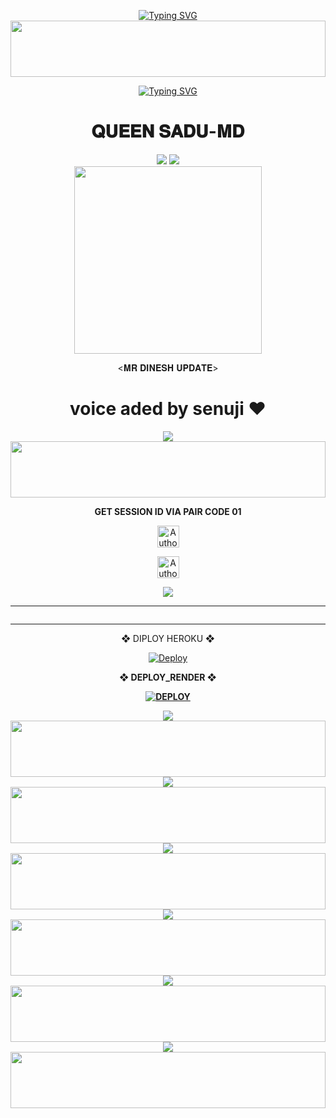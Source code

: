 <div align="center">


 [![Typing SVG](https://readme-typing-svg.herokuapp.com?font=Rockstar-ExtraBold&color=F01&lines=QUEEN-SADU+ＭＤ+V1+ＷＨＡＴＳＡＰＰ+ＢＯＴ)](https://git.io/typing-svg)
<img src="https://i.imgur.com/dBaSKWF.gif" height="90" width="100%">


<a href="https://git.io/typing-svg"><img src="https://readme-typing-svg.demolab.com?font=Black+Ops+One&size=100&pause=1000&color=1BAFBAFF&center=true&width=1000&height=200&lines=QUEEN-SADU +MD+BOT;MR+DINESH+OFC🤦" alt="Typing SVG" /></a>
  </p>

  

<h1>𝐐𝐔𝐄𝐄𝐍 𝐒𝐀𝐃𝐔-𝐌𝐃</h1>
<a><img src='https://i.imgur.com/LyHic3i.gif'/></a>
<a><img src='https://i.imgur.com/LyHic3i.gif'/></a>

<div align="center" class= "main"> 
  <img src="https://i.ibb.co/h8fkrRF/In-Shot-20241129-183242921.jpg"width="300" height="300"/>


  <𝐌𝐑 𝐃𝐈𝐍𝐄𝐒𝐇 𝐔𝐏𝐃𝐀𝐓𝐄>


    
    
   <h1>voice aded by senuji ❤️</h1>

    

  

<a><img src='https://i.imgur.com/LyHic3i.gif'/></a>
<img src="https://i.imgur.com/dBaSKWF.gif" height="90" width="100%">



    




<b>GET SESSION ID VIA PAIR CODE 01</b>

<p align="center">
<a href="https://tohid-md-web-pair-qr.onrender.com"><img height= "35" title="Author" src="https://img.shields.io/badge/GET SESSION ID-1:-black?style=for-the-badge&logo=render"></a>
<p/>



<p align="center">
<a href="https://pairl-f69c1fb8884c.herokuapp.com/"><img height= "35" title="Author" src="https://img.shields.io/badge/GET SESSION ID-2:-black?style=for-the-badge&logo=render"></a>
<p/>


<a><img src='https://i.imgur.com/LyHic3i.gif'/></a>



</details>
<hr>
<img src="http://readme-typing-svg.herokuapp.com?color=d1fa02&center=true&vCenter=true&multiline=false&lines=Created+By+dinesh_Min" alt="">
<hr>



❖ DIPLOY HEROKU ❖
 
[![Deploy](https://www.herokucdn.com/deploy/button.svg)](https://dashboard.heroku.com/new-app?template=https://github.com/Tohidkhan6332/TOHID_MD)
<b>

❖ DEPLOY_RENDER ❖

<a href='https://dashboard.render.com' target="_blank"><img alt='DEPLOY' src='https://img.shields.io/badge/RENDER-h?color=maroon&style=for-the-badge&logo=render'/></a></p>



<a><img src='https://i.imgur.com/LyHic3i.gif'/></a>
<img src="https://i.imgur.com/dBaSKWF.gif" height="90" width="100%">
<a><img src='https://i.imgur.com/LyHic3i.gif'/></a>
<img src="https://i.imgur.com/dBaSKWF.gif" height="90" width="100%">
<a><img src='https://i.imgur.com/LyHic3i.gif'/></a>
<img src="https://i.imgur.com/dBaSKWF.gif" height="90" width="100%">
<a><img src='https://i.imgur.com/LyHic3i.gif'/></a>
<img src="https://i.imgur.com/dBaSKWF.gif" height="90" width="100%">
<a><img src='https://i.imgur.com/LyHic3i.gif'/></a>
<img src="https://i.imgur.com/dBaSKWF.gif" height="90" width="100%">
<a><img src='https://i.imgur.com/LyHic3i.gif'/></a>
<img src="https://i.imgur.com/dBaSKWF.gif" height="90" width="100%">
